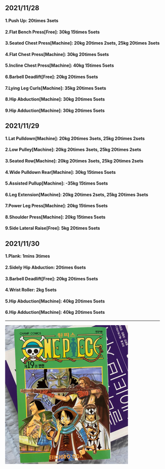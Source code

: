 ## 2021/11/28
#### 1.Push Up: 20times 3sets
#### 2.Flat Bench Press\[Free\]: 30kg 15times 5sets
#### 3.Seated Chest Press\[Machine\]: 20kg 20times 2sets, 25kg 20times 3sets
#### 4.Flat Chest Press\[Machine\]: 30kg 20times 5sets
#### 5.Incline Chest Press\[Machine\]: 40kg 15times 5sets
#### 6.Barbell Deadlift\[Free\]: 20kg 20times 5sets
#### 7.Lying Leg Curls\[Machine\]: 35kg 20times 5sets
#### 8.Hip Abduction\[Machine\]: 30kg 20times 5sets
#### 9.Hip Adduction\[Machine\]: 30kg 20times 5sets

## 2021/11/29
#### 1.Lat Pulldown\[Machine\]: 20kg 20times 3sets, 25kg 20times 2sets
#### 2.Low Pulley\[Machine\]: 20kg 20times 3sets, 25kg 20times 2sets
#### 3.Seated Row\[Machine\]: 20kg 20times 3sets, 25kg 20times 2sets
#### 4.Wide Pulldown Rear\[Machine\]: 30kg 15times 5sets
#### 5.Assisted Pullup\[Machine\]: -35kg 15times 5sets
#### 6.Leg Extension\[Machine\]: 20kg 20times 2sets, 25kg 20times 3sets
#### 7.Power Leg Press\[Machine\]: 20kg 15times 5sets
#### 8.Shoulder Press\[Machine\]: 20kg 15times 5sets
#### 9.Side Lateral Raise\[Free\]: 5kg 20times 5sets

## 2021/11/30
#### 1.Plank: 1mins 3times
#### 2.Sidely Hip Abduction: 20times 6sets
#### 3.Barbell Deadlift\[Free\]: 20kg 20times 5sets
#### 4.Wrist Roller: 2kg 5sets
#### 5.Hip Abduction\[Machine\]: 40kg 20times 5sets
#### 6.Hip Adduction\[Machine\]: 40kg 20times 5sets

---
<img src='./_resources/__019.png' width='400px' />
